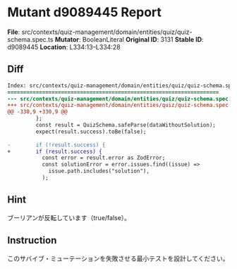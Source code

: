 # Mutant d9089445 Report

**File**: src/contexts/quiz-management/domain/entities/quiz/quiz-schema.spec.ts
**Mutator**: BooleanLiteral
**Original ID**: 3131
**Stable ID**: d9089445
**Location**: L334:13–L334:28

## Diff

```diff
Index: src/contexts/quiz-management/domain/entities/quiz/quiz-schema.spec.ts
===================================================================
--- src/contexts/quiz-management/domain/entities/quiz/quiz-schema.spec.ts	original
+++ src/contexts/quiz-management/domain/entities/quiz/quiz-schema.spec.ts	mutated #3131
@@ -330,9 +330,9 @@
         };
         const result = QuizSchema.safeParse(dataWithoutSolution);
         expect(result.success).toBe(false);
 
-        if (!result.success) {
+        if (result.success) {
           const error = result.error as ZodError;
           const solutionError = error.issues.find((issue) =>
             issue.path.includes("solution"),
           );
```

## Hint

ブーリアンが反転しています（true/false）。

## Instruction

このサバイブ・ミューテーションを失敗させる最小テストを設計してください。

